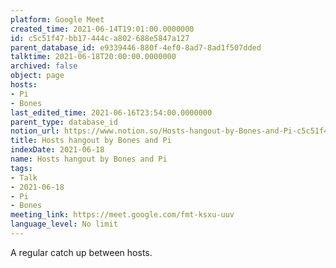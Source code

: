 ```yaml
---
platform: Google Meet
created_time: 2021-06-14T19:01:00.0000000
id: c5c51f47-bb17-444c-a802-688e5847a127
parent_database_id: e9339446-880f-4ef0-8ad7-8ad1f507dded
talktime: 2021-06-18T20:00:00.0000000
archived: false
object: page
hosts:
- Pi
- Bones
last_edited_time: 2021-06-16T23:54:00.0000000
parent_type: database_id
notion_url: https://www.notion.so/Hosts-hangout-by-Bones-and-Pi-c5c51f47bb17444ca802688e5847a127
title: Hosts hangout by Bones and Pi
indexDate: 2021-06-18
name: Hosts hangout by Bones and Pi
tags:
- Talk
- 2021-06-18
- Pi
- Bones
meeting_link: https://meet.google.com/fmt-ksxu-uuv
language_level: No limit
---
```


A regular catch up between hosts.


